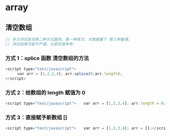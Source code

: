 # array

## 清空数组

```js
// 多次测试发现第二种方式最快，第一种其次，大数据量下 第三种最慢。
// 测试结果可能不严谨。大家仅做参考。
```

### 方式 1：splice 函数 清空数组的方法

```js
<script type="text/javascript">
  　　var arr = [1,2,3,4]; arr.splice(0,arr.length);
</script>
```

### 方式 2：给数组的 length 赋值为 0

```js
<script type="text/javascript">　　var arr = [1,2,3,4]; arr.length = 0;</script>
```

### 方式 3：直接赋予新数组 []

```js
<script type="text/javascript">　　var arr = [1,2,3,4]; arr = [];</script>
```
